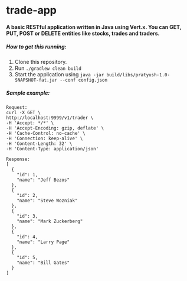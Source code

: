 # trade-app
#### A basic RESTful application written in Java using Vert.x. You can GET, PUT, POST or DELETE entities like stocks, trades and traders.

##### How to get this running:
1. Clone this repository.
2. Run `./gradlew clean build`
3. Start the application using `java -jar build/libs/pratyush-1.0-SNAPSHOT-fat.jar --conf config.json`

##### Sample example:
    Request:
    curl -X GET \
    http://localhost:9999/v1/trader \
    -H 'Accept: */*' \
    -H 'Accept-Encoding: gzip, deflate' \
    -H 'Cache-Control: no-cache' \
    -H 'Connection: keep-alive' \
    -H 'Content-Length: 32' \
    -H 'Content-Type: application/json'
    
    Response:
    [
      {
        "id": 1,
        "name": "Jeff Bezos"
      },
      {
        "id": 2,
        "name": "Steve Wozniak"
      },
      {
        "id": 3,
        "name": "Mark Zuckerberg"
      },
      {
        "id": 4,
        "name": "Larry Page"
      },
      {
        "id": 5,
        "name": "Bill Gates"
      }
    ]
    
    
